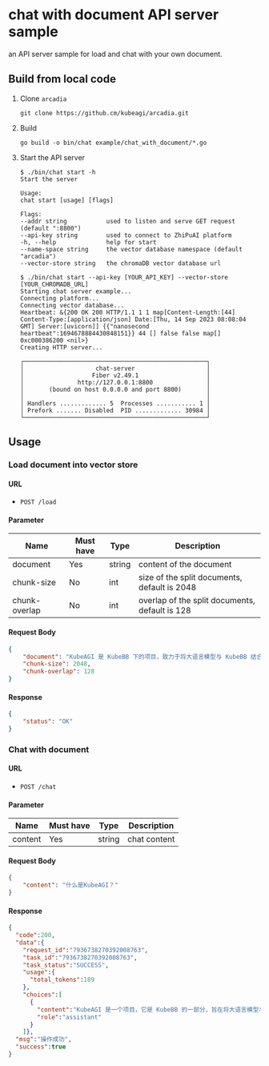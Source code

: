 # chat with document API server sample

an API server sample for load and chat with your own document.

## Build from local code

1. Clone `arcadia`

    ```shell
    git clone https://github.cm/kubeagi/arcadia.git
    ```

2. Build

    ```shell
    go build -o bin/chat example/chat_with_document/*.go
    ```

3. Start the API server

    ```shell
    $ ./bin/chat start -h
   Start the server

    Usage:
    chat start [usage] [flags]

    Flags:
    --addr string           used to listen and serve GET request (default ":8800")
    --api-key string        used to connect to ZhiPuAI platform
    -h, --help              help for start
    --name-space string     the vector database namespace (default "arcadia")
    --vector-store string   the chromaDB vector database url
   
   $ ./bin/chat start --api-key [YOUR_API_KEY] --vector-store [YOUR_CHROMADB_URL]
   Starting chat server example...
    Connecting platform...
    Connecting vector database...
    Heartbeat: &{200 OK 200 HTTP/1.1 1 1 map[Content-Length:[44] Content-Type:[application/json] Date:[Thu, 14 Sep 2023 08:08:04 GMT] Server:[uvicorn]] {{"nanosecond heartbeat":1694678884430848151}} 44 [] false false map[] 0xc000386200 <nil>}
    Creating HTTP server...
    
    ┌───────────────────────────────────────────────────┐
    │                    chat-server                    │
    │                   Fiber v2.49.1                   │
    │               http://127.0.0.1:8800               │
    │       (bound on host 0.0.0.0 and port 8800)       │
    │                                                   │
    │ Handlers ............. 5  Processes ........... 1 │
    │ Prefork ....... Disabled  PID ............. 30984 │
    └───────────────────────────────────────────────────┘
    ```

## Usage

### Load document into vector store

#### URL

- `POST /load`

#### Parameter

| Name          | Must have | Type   | Description                                    |
|---------------|-----------|--------|------------------------------------------------|
| document      | Yes       | string | content of the document                        |
| chunk-size    | No        | int    | size of the split documents, default is 2048   |
| chunk-overlap | No        | int    | overlap of the split documents, default is 128 |

#### Request Body

```json
{
    "document": "KubeAGI 是 KubeBB 下的项目，致力于将大语言模型与 KubeBB 结合，助力开发者及 K8s 生态发展。",
    "chunk-size": 2048,
    "chunk-overlap": 128
}
```

#### Response

```json
{
    "status": "OK"
}
```

### Chat with document

#### URL

- `POST /chat`

#### Parameter

| Name    | Must have | Type   | Description  |
|---------|-----------|--------|--------------|
| content | Yes       | string | chat content |

#### Request Body

```json
{
    "content": "什么是KubeAGI？"
}
```

#### Response

```json
{
  "code":200,
  "data":{
    "request_id":"7936738270392008763",
    "task_id":"7936738270392008763",
    "task_status":"SUCCESS",
    "usage":{
      "total_tokens":189
    },
    "choices":[
      {
        "content":"KubeAGI 是一个项目，它是 KubeBB 的一部分，旨在将大语言模型与 KubeBB 相结合，以支持开发者和 K8s 生态系统的发展。KubeBB 是一个用于构建 Kubernetes 应用程序的平台，它提供了三个套件：内核 Kit、开放组件市场和底座 Kit。内核 Kit 提供声明式的组件生命周期管理和组件市场，并通过 Tekton 流水线强化低代码平台组件与底座服务的集成。开放组件市场是内核能力的 productization，作为适配底座服务的组件发布到官方组件仓库中使用，扩展 KubeBB 生态。底座 Kit 通过集成各种组件提供统一的认证中心和门户入口，包括 Low-Code Engine 和具有 Git 特性的关系数据库 Dolt。借助底座门户的菜单和路由资源和内核套件的组件管理能力，实现组件开发、测试到上线的全链路能力。",
        "role":"assistant"
      }
    ]},
  "msg":"操作成功",
  "success":true
}    
```